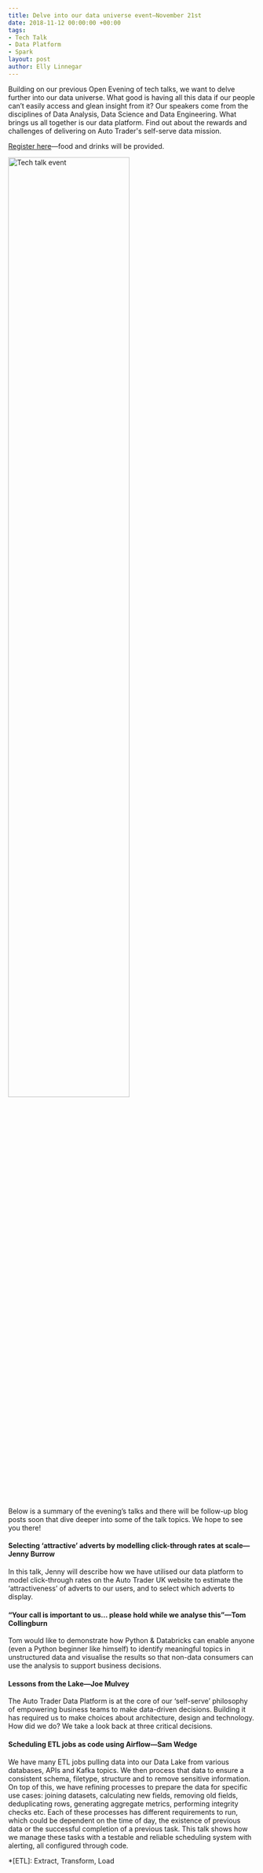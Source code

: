 ```yaml
---
title: Delve into our data universe event—November 21st
date: 2018-11-12 00:00:00 +00:00
tags:
- Tech Talk
- Data Platform
- Spark
layout: post
author: Elly Linnegar
---
```


Building on our previous Open Evening of tech talks, we want to delve further into our data universe. What good is having all this data if our people can’t easily access and glean insight from it? Our speakers come from the disciplines of Data Analysis, Data Science and Data Engineering. What brings us all together is our data platform. Find out about the rewards and challenges of delivering on Auto Trader's self-serve data mission.

[Register here](https://www.eventbrite.co.uk/e/delve-into-our-data-universe-tickets-52358871795)—food and drinks will be provided.

<a href="https://www.eventbrite.co.uk/e/delve-into-our-data-universe-tickets-52358871795" target="_blank">
    <img src="{{ site.github.url }}/images/2018-11-12/nov-tech-talks.png" width="70%" class="u-p-10 u-center-img" alt="Tech talk event">
</a>

Below is a summary of the evening’s talks and there will be follow-up blog posts soon that dive deeper into some of the talk topics. We hope to see you there!

#### Selecting ‘attractive’ adverts by modelling click-through rates at scale—Jenny Burrow

In this talk, Jenny will describe how we have utilised our data platform to model click-through rates on the Auto Trader UK website to estimate the ‘attractiveness’ of adverts to our users, and to select which adverts to display. 

#### “Your call is important to us… please hold while we analyse this”—Tom Collingburn

Tom would like to demonstrate how Python & Databricks can enable anyone (even a Python beginner like himself) to identify meaningful topics in unstructured data and visualise the results so that non-data consumers can use the analysis to support business decisions. 

#### Lessons from the Lake—Joe Mulvey

The Auto Trader Data Platform is at the core of our ‘self-serve’ philosophy of empowering business teams to make data-driven decisions. Building it has required us to make choices about architecture, design and technology. How did we do? We take a look back at three critical decisions.

#### Scheduling ETL jobs as code using Airflow—Sam Wedge

We have many ETL jobs pulling data into our Data Lake from various databases, APIs and Kafka topics. We then process that data to ensure a consistent schema, filetype, structure and to remove sensitive information. On top of this, we have refining processes to prepare the data for specific use cases: joining datasets, calculating new fields, removing old fields, deduplicating rows, generating aggregate metrics, performing integrity checks etc. Each of these processes has different requirements to run, which could be dependent on the time of day, the existence of previous data or the successful completion of a previous task. This talk shows how we manage these tasks with a testable and reliable scheduling system with alerting, all configured through code.

*[ETL]: Extract, Transform, Load
